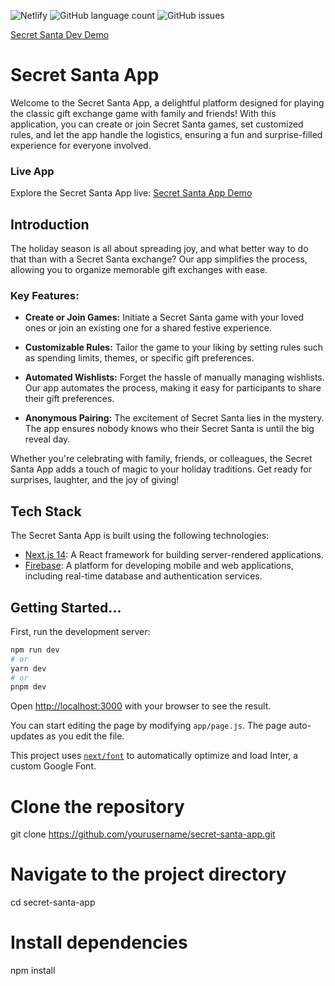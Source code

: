 ![Netlify](https://img.shields.io/netlify/6648d780-2173-4995-9494-275a5e2bfb1e)
![GitHub language count](https://img.shields.io/github/languages/count/Watanuki395/ss-next-app)
![GitHub issues](https://img.shields.io/github/issues/Watanuki395/ss-next-app)


[Secret Santa Dev Demo](https://silver-tanuki-558f38.netlify.app)

# Secret Santa App

Welcome to the Secret Santa App, a delightful platform designed for playing the classic gift exchange game with family and friends! With this application, you can create or join Secret Santa games, set customized rules, and let the app handle the logistics, ensuring a fun and surprise-filled experience for everyone involved.

### Live App

Explore the Secret Santa App live: [Secret Santa App Demo](https://silver-tanuki-558f38.netlify.app)



## Introduction

The holiday season is all about spreading joy, and what better way to do that than with a Secret Santa exchange? Our app simplifies the process, allowing you to organize memorable gift exchanges with ease.

### Key Features:

- **Create or Join Games:** Initiate a Secret Santa game with your loved ones or join an existing one for a shared festive experience.

- **Customizable Rules:** Tailor the game to your liking by setting rules such as spending limits, themes, or specific gift preferences.

- **Automated Wishlists:** Forget the hassle of manually managing wishlists. Our app automates the process, making it easy for participants to share their gift preferences.

- **Anonymous Pairing:** The excitement of Secret Santa lies in the mystery. The app ensures nobody knows who their Secret Santa is until the big reveal day.

Whether you're celebrating with family, friends, or colleagues, the Secret Santa App adds a touch of magic to your holiday traditions. Get ready for surprises, laughter, and the joy of giving!

## Tech Stack

The Secret Santa App is built using the following technologies:

- [Next.js 14](https://nextjs.org/): A React framework for building server-rendered applications.
- [Firebase](https://firebase.google.com/): A platform for developing mobile and web applications, including real-time database and authentication services.

## Getting Started...

First, run the development server:

```bash
npm run dev
# or
yarn dev
# or
pnpm dev
```

Open [http://localhost:3000](http://localhost:3000) with your browser to see the result.

You can start editing the page by modifying `app/page.js`. The page auto-updates as you edit the file.

This project uses [`next/font`](https://nextjs.org/docs/basic-features/font-optimization) to automatically optimize and load Inter, a custom Google Font.


# Clone the repository
git clone https://github.com/yourusername/secret-santa-app.git

# Navigate to the project directory
cd secret-santa-app

# Install dependencies
npm install

